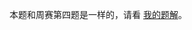 本题和周赛第四题是一样的，请看 [我的题解](https://leetcode.cn/problems/smallest-substring-with-identical-characters-ii/solutions/3027031/er-fen-da-an-tan-xin-gou-zao-pythonjavac-3i4f/)。
